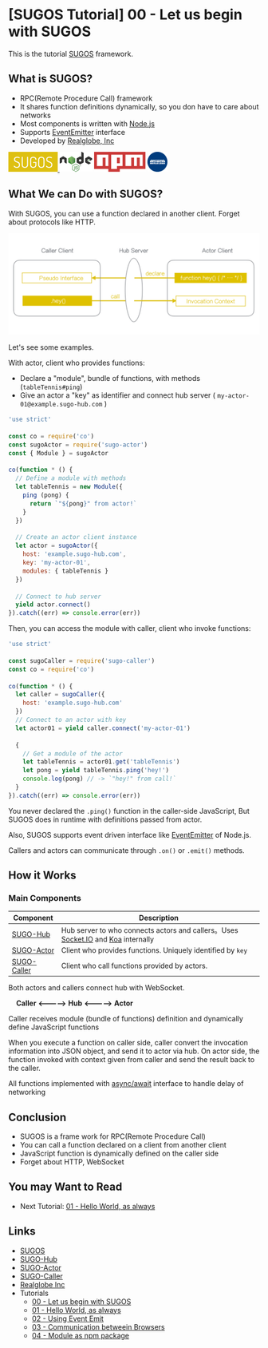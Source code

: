 # [SUGOS Tutorial] 00 - Let us begin with SUGOS


This is the tutorial [SUGOS](https://github.com/realglobe-Inc/sugos) framework.



## What is SUGOS?

+ RPC(Remote Procedure Call) framework
+ It shares function definitions dynamically, so you don have to care about networks
+ Most components is written with [Node.js](https://nodejs.org/en/)
+ Supports [EventEmitter](https://nodejs.org/api/events.html#events_events) interface
+ Developed by [Realglobe, Inc](http://realglobe.jp/)

<a href="https://github.com/realglobe-Inc/sugos">
  <img src="../../images/sugos-banner.png"
       alt="Banner"
       height="40"
  />
</a>
<a href="https://nodejs.org/en/">
  <img src="../../images/nodejs-banner.png"
       alt="banner"
       height="40"
       style="height:40px"
  /></a>
<a href="https://docs.npmjs.com/">
  <img src="../../images/npm-banner.png"
       alt="banner"
       height="40"
       style="height:40px"
  /></a>
<a href="http://realglobe.jp/">
  <img src="../../images/realglboe-logo.png"
       alt="banner"
       height="40"
       style="height:40px"
  /></a>


## What We can Do with SUGOS?

With SUGOS, you can use a function declared in another client. Forget about protocols like HTTP.

<img src="../../images/sugos-overview.png"
     alt="Overview"
/>


Let's see some examples.

With actor, client who provides functions:

+ Declare a "module", bundle of functions, with methods (`tableTennis#ping`)
+ Give an actor a "key" as identifier and connect hub server ( `my-actor-01@example.sugo-hub.com` )

```javascript
'use strict'

const co = require('co')
const sugoActor = require('sugo-actor')
const { Module } = sugoActor

co(function * () {
  // Define a module with methods
  let tableTennis = new Module({
    ping (pong) {
      return `"${pong}" from actor!`
    }
  })

  // Create an actor client instance
  let actor = sugoActor({
    host: 'example.sugo-hub.com',
    key: 'my-actor-01',
    modules: { tableTennis }
  })

  // Connect to hub server
  yield actor.connect()
}).catch((err) => console.error(err))

```

Then, you can access the module with caller, client who invoke functions:


```javascript
'use strict'

const sugoCaller = require('sugo-caller')
const co = require('co')

co(function * () {
  let caller = sugoCaller({
    host: 'example.sugo-hub.com'
  })
  // Connect to an actor with key
  let actor01 = yield caller.connect('my-actor-01')

  {
    // Get a module of the actor
    let tableTennis = actor01.get('tableTennis')
    let pong = yield tableTennis.ping('hey!')
    console.log(pong) // -> `"hey!" from call!`
  }
}).catch((err) => console.error(err))

```

You never declared the `.ping()` function in the caller-side JavaScript, But SUGOS does in runtime with definitions passed from actor.

Also, SUGOS supports event driven interface like [EventEmitter](https://nodejs.org/api/events.html#events_events) of Node.js.

Callers and actors can communicate through `.on()` or `.emit()` methods.


## How it Works

### Main Components

| Component | Description |
| ------------ | --- |
| [SUGO-Hub](https://github.com/realglobe-Inc/sugo-hub) | Hub server to who connects actors and callers。Uses [Socket.IO](http://socket.io/) and [Koa](https://github.com/koajs/koa) internally |
| [SUGO-Actor](https://github.com/realglobe-Inc/sugo-actor) | Client who provides functions. Uniquely identified by `key` |
| [SUGO-Caller](https://github.com/realglobe-Inc/sugo-caller) | Client who call functions provided by actors. |


Both actors and callers connect hub with WebSocket.


&nbsp;&nbsp;&nbsp;&nbsp;**Caller** **<----->** **Hub** **<----->** **Actor**


Caller receives module (bundle of functions) definition and dynamically define JavaScript functions

When you execute a function on caller side, caller convert the invocation information into JSON object, and send it to actor via hub.
On actor side, the function invoked with context given from caller and send the result back to the caller.

All functions implemented with [async/await](https://github.com/yortus/asyncawait#guide-to-asyncawait-v10) interface to handle delay of networking

## Conclusion

+ SUGOS is a frame work for RPC(Remote Procedure Call)
+ You can call a function declared on a client from another client
+ JavaScript function is dynamically defined on the caller side
+ Forget about HTTP, WebSocket


## You may Want to Read

+ Next Tutorial: [01 - Hello World, as always](https://github.com/realglobe-Inc/sugos-tutorial/blob/master/dist/markdown/en/01%20-%20Hello%20World%2C%20as%20always.md)


## Links

+ [SUGOS](https://github.com/realglobe-Inc/sugos)
+ [SUGO-Hub](https://github.com/realglobe-Inc/sugo-hub)
+ [SUGO-Actor](https://github.com/realglobe-Inc/sugo-actor)
+ [SUGO-Caller](https://github.com/realglobe-Inc/sugo-caller)
+ [Realglobe Inc](http://realglobe.jp/)
+ Tutorials
  + [00 - Let us begin with SUGOS](https://github.com/realglobe-Inc/sugos-tutorial/blob/master/dist/markdown/en/00%20-%20Let%20us%20begin%20with%20SUGOS.md)
  + [01 - Hello World, as always](https://github.com/realglobe-Inc/sugos-tutorial/blob/master/dist/markdown/en/01%20-%20Hello%20World%2C%20as%20always.md)
  + [02 - Using Event Emit](https://github.com/realglobe-Inc/sugos-tutorial/blob/master/dist/markdown/en/02%20-%20Using%20Event%20Emit.md)
  + [03 - Communication betweein Browsers](https://github.com/realglobe-Inc/sugos-tutorial/blob/master/dist/markdown/en/03%20-%20Communication%20betweein%20Browsers.md)
  + [04 - Module as npm package](https://github.com/realglobe-Inc/sugos-tutorial/blob/master/dist/markdown/en/04%20-%20Module%20as%20npm%20package.md)
